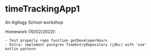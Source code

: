 # timeTrackingApp1
An Agilogy School workshop


Homework (10/02/2022):

    - Test properly repo function getDeveloperHours
    - Extra: implement postgres TimeEntryRepository (jdbc) with 'use' kotlin pattern 